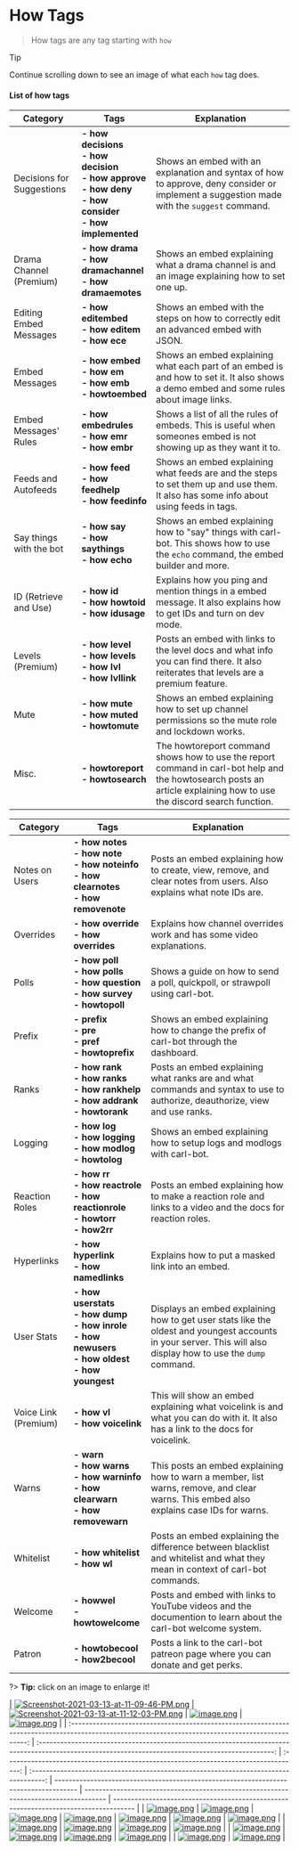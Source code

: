 # How Tags

> How tags are any tag starting with `how`

> [!TIP]
> Continue scrolling down to see an image of what each `how` tag does.

#### List of how tags

<div align="center">

<div id="one" align="center">

| Category                  | Tags                                                                                                        | Explanation                                                                                                                                                          |
| ------------------------- | ----------------------------------------------------------------------------------------------------------- | -------------------------------------------------------------------------------------------------------------------------------------------------------------------- |
| Decisions for Suggestions | **- how decisions<br>- how decision<br>- how approve<br>- how deny<br>- how consider<br>- how implemented** | Shows an embed with an explanation and syntax of how to approve, deny consider or implement a suggestion made with the `suggest` command.                            |
| Drama Channel (Premium)   | **- how drama<br>- how dramachannel<br>- how dramaemotes**                                                  | Shows an embed explaining what a drama channel is and an image explaining how to set one up.                                                                         |
| Editing Embed Messages    | **- how editembed<br>- how editem<br>- how ece**                                                            | Shows an embed with the steps on how to correctly edit an advanced embed with JSON.                                                                                  |
| Embed Messages            | **- how embed<br>- how em<br>- how emb<br>- howtoembed**                                                    | Shows an embed explaining what each part of an embed is and how to set it. It also shows a demo embed and some rules about image links.                              |
| Embed Messages' Rules     | **- how embedrules<br>- how emr<br>- how embr**                                                             | Shows a list of all the rules of embeds. This is useful when someones embed is not showing up as they want it to.                                                    |
| Feeds and Autofeeds       | **- how feed<br>- how feedhelp<br>- how feedinfo**                                                          | Shows an embed explaining what feeds are and the steps to set them up and use them. It also has some info about using feeds in tags.                                 |
| Say things with the bot   | **- how say<br>- how saythings<br>- how echo**                                                              | Shows an embed explaining how to "say" things with carl-bot. This shows how to use the `echo` command, the embed builder and more.                                   |
| ID (Retrieve and Use)     | **- how id<br>- how howtoid<br>- how idusage**                                                              | Explains how you ping and mention things in a embed message. It also explains how to get IDs and turn on dev mode.                                                   |
| Levels (Premium)          | **- how level<br>- how levels<br>- how lvl<br>- how lvllink**                                               | Posts an embed with links to the level docs and what info you can find there. It also reiterates that levels are a premium feature.                                  |
| Mute                      | **- how mute<br>- how muted<br>- howtomute**                                                                | Shows an embed explaining how to set up channel permissions so the mute role and lockdown works.                                                                     |
| Misc.                     | **- howtoreport<br>- howtosearch**                                                                          | The howtoreport command shows how to use the report command in carl-bot help and the howtosearch posts an article explaining how to use the discord search function. |

</div>

<div id="two" align="center">

| Category             | Tags                                                                                                  | Explanation                                                                                                                                                    |
| -------------------- | ----------------------------------------------------------------------------------------------------- | -------------------------------------------------------------------------------------------------------------------------------------------------------------- |
| Notes on Users       | **- how notes<br>- how note<br>- how noteinfo<br>- how clearnotes<br>- how removenote**               | Posts an embed explaining how to create, view, remove, and clear notes from users. Also explains what note IDs are.                                            |
| Overrides            | **- how override<br>- how overrides**                                                                 | Explains how channel overrides work and has some video explanations.                                                                                           |
| Polls                | **- how poll<br>- how polls<br>- how question<br>- how survey<br>- howtopoll**                        | Shows a guide on how to send a poll, quickpoll, or strawpoll using carl-bot.                                                                                   |
| Prefix               | **- prefix<br>- pre<br>- pref<br>- howtoprefix**                                                      | Shows an embed explaining how to change the prefix of carl-bot through the dashboard.                                                                          |
| Ranks                | **- how rank<br>- how ranks<br>- how rankhelp<br>- how addrank<br>- howtorank**                       | Posts an embed explaining what ranks are and what commands and syntax to use to authorize, deauthorize, view and use ranks.                                    |
| Logging              | **- how log<br>- how logging<br>- how modlog<br>- howtolog**                                          | Shows an embed explaining how to setup logs and modlogs with carl-bot.                                                                                         |
| Reaction Roles       | **- how rr<br>- how reactrole<br>- how reactionrole<br>- howtorr<br>- how2rr**                        | Posts an embed explaining how to make a reaction role and links to a video and the docs for reaction roles.                                                    |
| Hyperlinks           | **- how hyperlink<br>- how namedlinks**                                                               | Explains how to put a masked link into an embed.                                                                                                               |
| User Stats           | **- how userstats<br>- how dump<br>- how inrole<br>- how newusers<br>- how oldest<br>- how youngest** | Displays an embed explaining how to get user stats like the oldest and youngest accounts in your server. This will also display how to use the `dump` command. |
| Voice Link (Premium) | **- how vl<br>- how voicelink**                                                                       | This will show an embed explaining what voicelink is and what you can do with it. It also has a link to the docs for voicelink.                                |
| Warns                | **- warn<br>- how warns<br>- how warninfo<br>- how clearwarn<br>- how removewarn**                    | This posts an embed explaining how to warn a member, list warns, remove, and clear warns. This embed also explains case IDs for warns.                         |
| Whitelist            | **- how whitelist<br>- how wl**                                                                       | Posts an embed explaining the difference between blacklist and whitelist and what they mean in context of carl-bot commands.                                   |
| Welcome              | **- howwel<br>- howtowelcome**                                                                        | Posts and embed with links to YouTube videos and the documention to learn about the carl-bot welcome system.                                                   |
| Patron               | **- howtobecool<br>- how2becool**                                                                     | Posts a link to the carl-bot patreon page where you can donate and get perks.                                                                                  |

</div>
</div>

?> **Tip:** click on an image to enlarge it!

| [![Screenshot-2021-03-13-at-11-09-46-PM.png](https://i.postimg.cc/CL26mYPD/Screenshot-2021-03-13-at-11-09-46-PM.png)](https://postimg.cc/HVQ2LGCs) | [![Screenshot-2021-03-13-at-11-12-03-PM.png](https://i.postimg.cc/3rSLxYH6/Screenshot-2021-03-13-at-11-12-03-PM.png)](https://postimg.cc/Thbjk81q) | [![image.png](https://i.postimg.cc/mgYRKjPb/image.png)](https://postimg.cc/zyG9gnwM) | [![image.png](https://i.postimg.cc/4xP4mwsW/image.png)](https://postimg.cc/87FgYRFv) |
| :------------------------------------------------------------------------------------------------------------------------------------------------: | :------------------------------------------------------------------------------------------------------------------------------------------------: | :----------------------------------------------------------------------------------: | :----------------------------------------------------------------------------------: | ------------------------------------------------------------------------------------ | ------------------------------------------------------------------------------------ | ------------------------------------------------------------------------------------ |
|                                [![image.png](https://i.postimg.cc/JnfM925z/image.png)](https://postimg.cc/PpQgDK7g)                                |                                [![image.png](https://i.postimg.cc/6qCtwfML/image.png)](https://postimg.cc/MfZhmV2v)                                | [![image.png](https://i.postimg.cc/bNjqg4v6/image.png)](https://postimg.cc/JtPw46ZJ) | [![image.png](https://i.postimg.cc/C5g9CT4k/image.png)](https://postimg.cc/34tL7qVx) | [![image.png](https://i.postimg.cc/BQJdX3bG/image.png)](https://postimg.cc/XXD2zT92) | [![image.png](https://i.postimg.cc/CLJ982nn/image.png)](https://postimg.cc/vcgPF3zG) | [![image.png](https://i.postimg.cc/XvBPT7H9/image.png)](https://postimg.cc/WDjSZjP4) |
|                                [![image.png](https://i.postimg.cc/Y2PhDKPJ/image.png)](https://postimg.cc/6TdWTSt0)                                |                                [![image.png](https://i.postimg.cc/4Nhnr2kn/image.png)](https://postimg.cc/7fwxzVLy)                                | [![image.png](https://i.postimg.cc/ZqJRvT9y/image.png)](https://postimg.cc/rDYcv2N8) | [![image.png](https://i.postimg.cc/63ntMgGN/image.png)](https://postimg.cc/yg1MdfPf) |
|                                [![image.png](https://i.postimg.cc/d3Fvp68Z/image.png)](https://postimg.cc/CBcWfjrw)                                |                                [![image.png](https://i.postimg.cc/G3PbG0CF/image.png)](https://postimg.cc/t7T0GM7J)                                | [![image.png](https://i.postimg.cc/GpsCpVKs/image.png)](https://postimg.cc/p9x7G0g2) | [![image.png](https://i.postimg.cc/R0nWzPng/image.png)](https://postimg.cc/v1bYrthn) |
|                                [![image.png](https://i.postimg.cc/brLXMhy4/image.png)](https://postimg.cc/WqDfFxJ7)                                |                                [![image.png](https://i.postimg.cc/15T7ztjJ/image.png)](https://postimg.cc/F7yVW9mL)                                |
